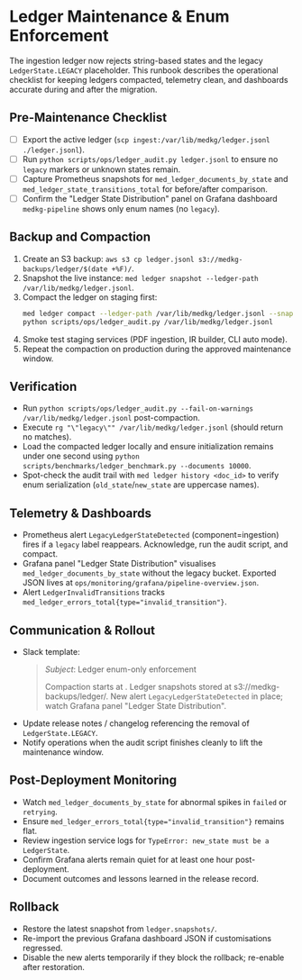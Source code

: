 # Ledger Maintenance & Enum Enforcement

The ingestion ledger now rejects string-based states and the legacy
`LedgerState.LEGACY` placeholder. This runbook describes the operational
checklist for keeping ledgers compacted, telemetry clean, and dashboards
accurate during and after the migration.

## Pre-Maintenance Checklist

- [ ] Export the active ledger (`scp ingest:/var/lib/medkg/ledger.jsonl ./ledger.jsonl`).
- [ ] Run `python scripts/ops/ledger_audit.py ledger.jsonl` to ensure no `legacy`
      markers or unknown states remain.
- [ ] Capture Prometheus snapshots for `med_ledger_documents_by_state` and
      `med_ledger_state_transitions_total` for before/after comparison.
- [ ] Confirm the "Ledger State Distribution" panel on Grafana dashboard
      `medkg-pipeline` shows only enum names (no `legacy`).

## Backup and Compaction

1. Create an S3 backup: `aws s3 cp ledger.jsonl s3://medkg-backups/ledger/$(date +%F)/`.
2. Snapshot the live instance: `med ledger snapshot --ledger-path /var/lib/medkg/ledger.jsonl`.
3. Compact the ledger on staging first:
   ```bash
   med ledger compact --ledger-path /var/lib/medkg/ledger.jsonl --snapshot-dir /var/lib/medkg/ledger.snapshots
   python scripts/ops/ledger_audit.py /var/lib/medkg/ledger.jsonl
   ```
4. Smoke test staging services (PDF ingestion, IR builder, CLI auto mode).
5. Repeat the compaction on production during the approved maintenance window.

## Verification

- Run `python scripts/ops/ledger_audit.py --fail-on-warnings /var/lib/medkg/ledger.jsonl` post-compaction.
- Execute `rg "\"legacy\"" /var/lib/medkg/ledger.jsonl` (should return no matches).
- Load the compacted ledger locally and ensure initialization remains under one
  second using `python scripts/benchmarks/ledger_benchmark.py --documents 10000`.
- Spot-check the audit trail with `med ledger history <doc_id>` to verify enum
  serialization (`old_state`/`new_state` are uppercase names).

## Telemetry & Dashboards

- Prometheus alert `LegacyLedgerStateDetected` (component=ingestion) fires if a
  `legacy` label reappears. Acknowledge, run the audit script, and compact.
- Grafana panel "Ledger State Distribution" visualises
  `med_ledger_documents_by_state` without the legacy bucket. Exported JSON lives
  at `ops/monitoring/grafana/pipeline-overview.json`.
- Alert `LedgerInvalidTransitions` tracks `med_ledger_errors_total{type="invalid_transition"}`.

## Communication & Rollout

- Slack template:
  > *Subject*: Ledger enum-only enforcement
  >
  > Compaction starts at <time>. Ledger snapshots stored at s3://medkg-backups/ledger/<date>.
  > New alert `LegacyLedgerStateDetected` in place; watch Grafana panel "Ledger State Distribution".
- Update release notes / changelog referencing the removal of `LedgerState.LEGACY`.
- Notify operations when the audit script finishes cleanly to lift the
  maintenance window.

## Post-Deployment Monitoring

- Watch `med_ledger_documents_by_state` for abnormal spikes in `failed` or `retrying`.
- Ensure `med_ledger_errors_total{type="invalid_transition"}` remains flat.
- Review ingestion service logs for `TypeError: new_state must be a LedgerState`.
- Confirm Grafana alerts remain quiet for at least one hour post-deployment.
- Document outcomes and lessons learned in the release record.

## Rollback

- Restore the latest snapshot from `ledger.snapshots/`.
- Re-import the previous Grafana dashboard JSON if customisations regressed.
- Disable the new alerts temporarily if they block the rollback; re-enable after restoration.
